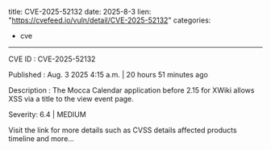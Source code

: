  
title: CVE-2025-52132
date: 2025-8-3
lien: "https://cvefeed.io/vuln/detail/CVE-2025-52132"
categories:
  - cve
---

CVE ID : CVE-2025-52132

Published :  Aug. 3
2025
4:15 a.m. | 20 hours
51 minutes ago

Description : The Mocca Calendar application before 2.15 for XWiki allows XSS via a title to the view event page.

Severity: 6.4 | MEDIUM

Visit the link for more details
such as CVSS details
affected products
timeline
and more...
